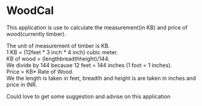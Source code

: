 # WoodCal
This application is use to calculate the measurement(in KB) and price of wood(currently timber).

The unit of measurement of timber is KB.<br />
1 KB = (12feet * 3 inch * 4 inch) cubic meter.<br />
KB of wood = (lengthbreadthheight)/144.<br />
We divide by 144 because 12 feet = 144 inches (1 foot = 1 inches).<br />
Price = KB* Rate of Wood.<br />
We the length is taken in feet, breadth and height is are taken in inches and price in INR.<br />

Could love to get some suggestion and advise on this application
